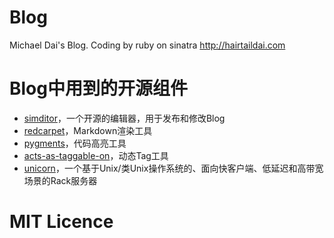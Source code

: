# Blog
Michael Dai's Blog. Coding by ruby on sinatra
<http://hairtaildai.com>

# Blog中用到的开源组件

* [simditor](http://simditor.tower.im/)，一个开源的编辑器，用于发布和修改Blog
* [redcarpet](https://github.com/vmg/redcarpet)，Markdown渲染工具
* [pygments](http://pygments.org/)，代码高亮工具
* [acts-as-taggable-on](https://github.com/mbleigh/acts-as-taggable-on)，动态Tag工具
* [unicorn](http://unicorn.bogomips.org/)，一个基于Unix/类Unix操作系统的、面向快客户端、低延迟和高带宽场景的Rack服务器

# MIT Licence